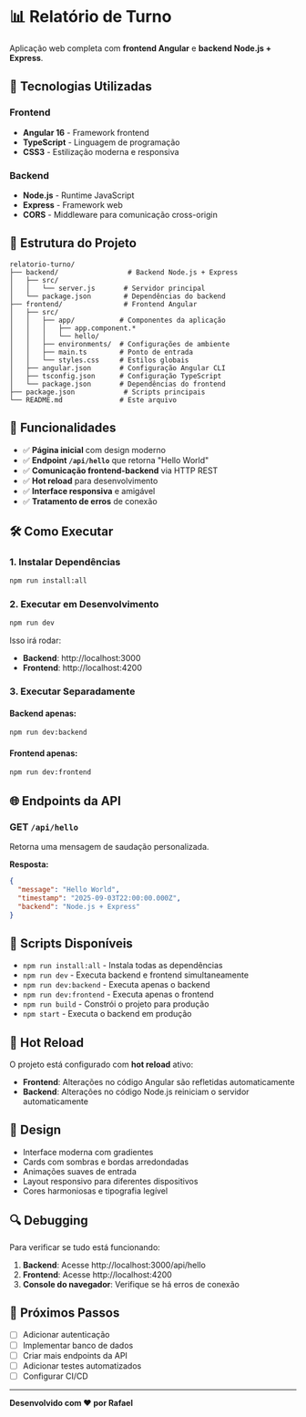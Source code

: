 # 📊 Relatório de Turno

Aplicação web completa com **frontend Angular** e **backend Node.js + Express**.

## 🚀 Tecnologias Utilizadas

### Frontend
- **Angular 16** - Framework frontend
- **TypeScript** - Linguagem de programação
- **CSS3** - Estilização moderna e responsiva

### Backend
- **Node.js** - Runtime JavaScript
- **Express** - Framework web
- **CORS** - Middleware para comunicação cross-origin

## 📁 Estrutura do Projeto

```
relatorio-turno/
├── backend/                 # Backend Node.js + Express
│   ├── src/
│   │   └── server.js       # Servidor principal
│   └── package.json        # Dependências do backend
├── frontend/               # Frontend Angular
│   ├── src/
│   │   ├── app/           # Componentes da aplicação
│   │   │   ├── app.component.*
│   │   │   └── hello/
│   │   ├── environments/  # Configurações de ambiente
│   │   ├── main.ts        # Ponto de entrada
│   │   └── styles.css     # Estilos globais
│   ├── angular.json       # Configuração Angular CLI
│   ├── tsconfig.json      # Configuração TypeScript
│   └── package.json       # Dependências do frontend
├── package.json            # Scripts principais
└── README.md              # Este arquivo
```

## 🎯 Funcionalidades

- ✅ **Página inicial** com design moderno
- ✅ **Endpoint `/api/hello`** que retorna "Hello World"
- ✅ **Comunicação frontend-backend** via HTTP REST
- ✅ **Hot reload** para desenvolvimento
- ✅ **Interface responsiva** e amigável
- ✅ **Tratamento de erros** de conexão

## 🛠️ Como Executar

### 1. Instalar Dependências
```bash
npm run install:all
```

### 2. Executar em Desenvolvimento
```bash
npm run dev
```

Isso irá rodar:
- **Backend**: http://localhost:3000
- **Frontend**: http://localhost:4200

### 3. Executar Separadamente

#### Backend apenas:
```bash
npm run dev:backend
```

#### Frontend apenas:
```bash
npm run dev:frontend
```

## 🌐 Endpoints da API

### GET `/api/hello`
Retorna uma mensagem de saudação personalizada.

**Resposta:**
```json
{
  "message": "Hello World",
  "timestamp": "2025-09-03T22:00:00.000Z",
  "backend": "Node.js + Express"
}
```

## 🔧 Scripts Disponíveis

- `npm run install:all` - Instala todas as dependências
- `npm run dev` - Executa backend e frontend simultaneamente
- `npm run dev:backend` - Executa apenas o backend
- `npm run dev:frontend` - Executa apenas o frontend
- `npm run build` - Constrói o projeto para produção
- `npm start` - Executa o backend em produção

## 📱 Hot Reload

O projeto está configurado com **hot reload** ativo:
- **Frontend**: Alterações no código Angular são refletidas automaticamente
- **Backend**: Alterações no código Node.js reiniciam o servidor automaticamente

## 🎨 Design

- Interface moderna com gradientes
- Cards com sombras e bordas arredondadas
- Animações suaves de entrada
- Layout responsivo para diferentes dispositivos
- Cores harmoniosas e tipografia legível

## 🔍 Debugging

Para verificar se tudo está funcionando:

1. **Backend**: Acesse http://localhost:3000/api/hello
2. **Frontend**: Acesse http://localhost:4200
3. **Console do navegador**: Verifique se há erros de conexão

## 📝 Próximos Passos

- [ ] Adicionar autenticação
- [ ] Implementar banco de dados
- [ ] Criar mais endpoints da API
- [ ] Adicionar testes automatizados
- [ ] Configurar CI/CD

---

**Desenvolvido com ❤️ por Rafael**
